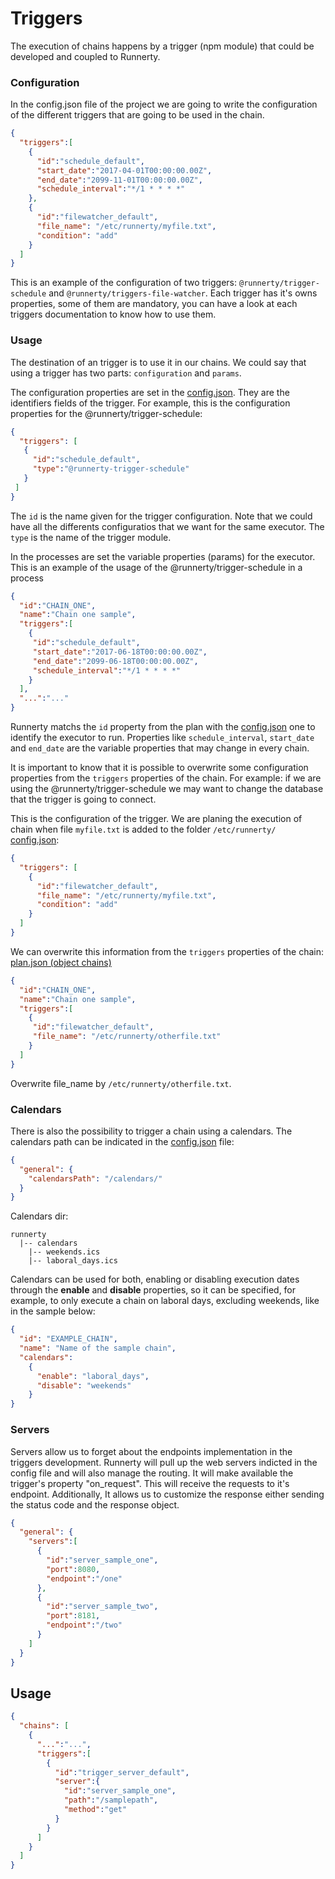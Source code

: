 # Triggers

The execution of chains happens by a trigger (npm module) that could be developed and coupled to Runnerty. 

### Configuration

In the config.json file of the project we are going to write the configuration of the different triggers that are going to be used in the chain.

```json
{
  "triggers":[
    {
      "id":"schedule_default",
      "start_date":"2017-04-01T00:00:00.00Z",
      "end_date":"2099-11-01T00:00:00.00Z",
      "schedule_interval":"*/1 * * * *"
    },
    {
      "id":"filewatcher_default",
      "file_name": "/etc/runnerty/myfile.txt",
      "condition": "add"
    }
  ]
}
```
This is an example of the configuration of two triggers: `@runnerty/trigger-schedule` and `@runnerty/triggers-file-watcher`. Each trigger has it's owns properties, some of them are mandatory, you can have a look at each triggers documentation to know how to use them.

### Usage

The destination of an trigger is to use it in our chains. We could say that using a trigger has two parts: `configuration` and `params`.

The configuration properties are set in the [config.json](../config/). They are the identifiers fields of the trigger. For example, this is the configuration properties for the @runnerty/trigger-schedule:

```json
{
  "triggers": [
   {
     "id":"schedule_default",
     "type":"@runnerty-trigger-schedule"
   }
 ]
}
```

The `id` is the name given for the trigger configuration. Note that we could have all the differents configuratios that we want for the same executor. The `type` is the name of the trigger module. 

In the processes are set the variable properties (params) for the executor. This is an example of the usage of the @runnerty/trigger-schedule in a process

```json
{
  "id":"CHAIN_ONE",
  "name":"Chain one sample",
  "triggers":[
    {
     "id":"schedule_default",
     "start_date":"2017-06-18T00:00:00.00Z",
     "end_date":"2099-06-18T00:00:00.00Z",
     "schedule_interval":"*/1 * * * *"
    }
  ],
  "...":"..."
}
```

Runnerty matchs the `id` property from the plan with the [config.json](../config/) one to identify the executor to run. Properties like `schedule_interval`, `start_date` and `end_date` are the variable properties that may change in every chain.

It is important to know that it is possible to overwrite some configuration properties from the `triggers` properties of the chain. For example: if we are using the @runnerty/trigger-schedule we may want to change the database that the trigger is going to connect.

This is the configuration of the trigger. We are planing the execution of chain when file `myfile.txt` is added to the folder `/etc/runnerty/`
[config.json](../config/):

```json
{
  "triggers": [
    {
      "id":"filewatcher_default",
      "file_name": "/etc/runnerty/myfile.txt",
      "condition": "add"
    }
  ]
}
```

We can overwrite this information from the `triggers` properties of the chain:
[plan.json (object chains)](../chains/)

```json
{
  "id":"CHAIN_ONE",
  "name":"Chain one sample",
  "triggers":[
    {
     "id":"filewatcher_default",
     "file_name": "/etc/runnerty/otherfile.txt"
    }
  ]
}
```
Overwrite file_name by `/etc/runnerty/otherfile.txt`.

### Calendars

There is also the possibility to trigger a chain using a calendars. The calendars path can be indicated in the [config.json](../config/) file:

```json
{
  "general": {
    "calendarsPath": "/calendars/"
  }
}
```

Calendars dir:
```
runnerty
  |-- calendars
    |-- weekends.ics
    |-- laboral_days.ics
```

Calendars can be used for both, enabling or disabling execution dates through the **enable** and **disable** properties, so it can be specified, for example, to only execute a chain on laboral days, excluding weekends, like in the sample below:

```json
{
  "id": "EXAMPLE_CHAIN",
  "name": "Name of the sample chain",
  "calendars": 
    {
      "enable": "laboral_days",
      "disable": "weekends"
    }
}
```

### Servers
Servers allow us to forget about the endpoints implementation in the triggers development. Runnerty will pull up the web servers indicted in the config file and will also manage the routing. It will make available the trigger's property "on_request". This will receive the requests to it's endpoint. Additionally, It allows us to customize the response either sending the status code and the response object.

```json
{
  "general": {
    "servers":[
      {
        "id":"server_sample_one",
        "port":8080,
        "endpoint":"/one"
      },
      {
        "id":"server_sample_two",
        "port":8181,
        "endpoint":"/two"
      }
    ]
  }
}
```

## Usage
```json
{
  "chains": [
    {
      "...":"...",
      "triggers":[
        {
          "id":"trigger_server_default",
          "server":{
            "id":"server_sample_one",
            "path":"/samplepath",
            "method":"get"
          }
        }
      ]
    }
  ]
}
```
